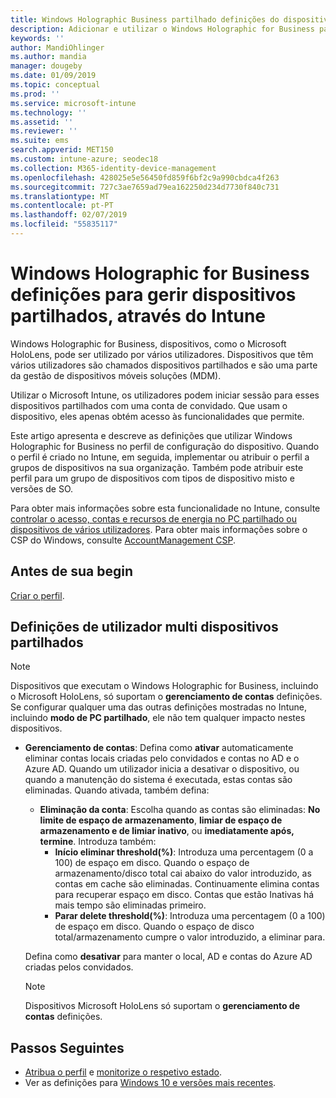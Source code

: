 ```yaml
---
title: Windows Holographic Business partilhado definições do dispositivo – Microsoft Intune – Azure | Documentos da Microsoft
description: Adicionar e utilizar o Windows Holographic for Business para configurar os dispositivos que são partilhados ou utilizados por vários utilizadores no Microsoft Intune. Ver uma lista das definições de gestão de conta e o que fazer em dispositivos, incluindo o Microsoft HoloLens.
keywords: ''
author: MandiOhlinger
ms.author: mandia
manager: dougeby
ms.date: 01/09/2019
ms.topic: conceptual
ms.prod: ''
ms.service: microsoft-intune
ms.technology: ''
ms.assetid: ''
ms.reviewer: ''
ms.suite: ems
search.appverid: MET150
ms.custom: intune-azure; seodec18
ms.collection: M365-identity-device-management
ms.openlocfilehash: 428025e5e56450fd859f6bf2c9a990cbdca4f263
ms.sourcegitcommit: 727c3ae7659ad79ea162250d234d7730f840c731
ms.translationtype: MT
ms.contentlocale: pt-PT
ms.lasthandoff: 02/07/2019
ms.locfileid: "55835117"
---
```

# <a name="windows-holographic-for-business-settings-to-manage-shared-devices-using-intune"></a>Windows Holographic for Business definições para gerir dispositivos partilhados, através do Intune

Windows Holographic for Business, dispositivos, como o Microsoft HoloLens, pode ser utilizado por vários utilizadores. Dispositivos que têm vários utilizadores são chamados dispositivos partilhados e são uma parte da gestão de dispositivos móveis soluções (MDM).

Utilizar o Microsoft Intune, os utilizadores podem iniciar sessão para esses dispositivos partilhados com uma conta de convidado. Que usam o dispositivo, eles apenas obtém acesso às funcionalidades que permite.

Este artigo apresenta e descreve as definições que utilizar Windows Holographic for Business no perfil de configuração do dispositivo. Quando o perfil é criado no Intune, em seguida, implementar ou atribuir o perfil a grupos de dispositivos na sua organização. Também pode atribuir este perfil para um grupo de dispositivos com tipos de dispositivo misto e versões de SO.

Para obter mais informações sobre esta funcionalidade no Intune, consulte [controlar o acesso, contas e recursos de energia no PC partilhado ou dispositivos de vários utilizadores](shared-user-device-settings.md). Para obter mais informações sobre o CSP do Windows, consulte [AccountManagement CSP](https://docs.microsoft.com/windows/client-management/mdm/accountmanagement-csp).

## <a name="before-your-begin"></a>Antes de sua begin

[Criar o perfil](shared-user-device-settings.md).

## <a name="shared-multi-user-device-settings"></a>Definições de utilizador multi dispositivos partilhados

> [!NOTE]
> Dispositivos que executam o Windows Holographic for Business, incluindo o Microsoft HoloLens, só suportam o **gerenciamento de contas** definições. Se configurar qualquer uma das outras definições mostradas no Intune, incluindo **modo de PC partilhado**, ele não tem qualquer impacto nestes dispositivos.

- **Gerenciamento de contas**: Defina como **ativar** automaticamente eliminar contas locais criadas pelo convidados e contas no AD e o Azure AD. Quando um utilizador inicia a desativar o dispositivo, ou quando a manutenção do sistema é executada, estas contas são eliminadas. Quando ativada, também defina:
  - **Eliminação da conta**: Escolha quando as contas são eliminadas: **No limite de espaço de armazenamento**, **limiar de espaço de armazenamento e de limiar inativo**, ou **imediatamente após, termine**. Introduza também:
    - **Início eliminar threshold(%)**: Introduza uma percentagem (0 a 100) de espaço em disco. Quando o espaço de armazenamento/disco total cai abaixo do valor introduzido, as contas em cache são eliminadas. Continuamente elimina contas para recuperar espaço em disco. Contas que estão Inativas há mais tempo são eliminadas primeiro.
    - **Parar delete threshold(%)**: Introduza uma percentagem (0 a 100) de espaço em disco. Quando o espaço de disco total/armazenamento cumpre o valor introduzido, a eliminar para.

  Defina como **desativar** para manter o local, AD e contas do Azure AD criadas pelos convidados.

  > [!NOTE]
  > Dispositivos Microsoft HoloLens só suportam o **gerenciamento de contas** definições.

## <a name="next-steps"></a>Passos Seguintes

- [Atribua o perfil](device-profile-assign.md) e [monitorize o respetivo estado](device-profile-monitor.md).
- Ver as definições para [Windows 10 e versões mais recentes](shared-user-device-settings-windows.md).
